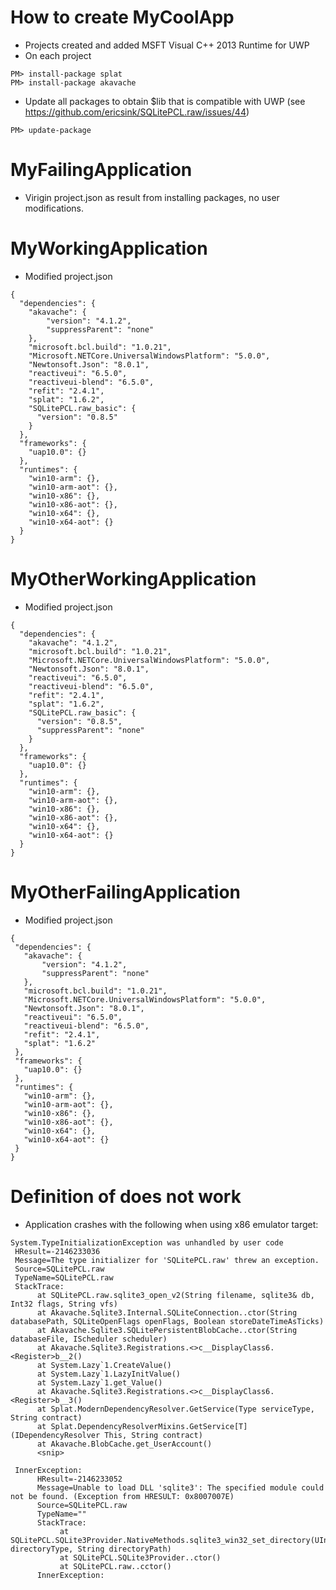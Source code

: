 # How to create MyCoolApp

* Projects created and added MSFT Visual C++ 2013 Runtime for UWP
* On each project
```
PM> install-package splat
PM> install-package akavache
```
* Update all packages to obtain $lib that is compatible with UWP (see https://github.com/ericsink/SQLitePCL.raw/issues/44)
```
PM> update-package
```
# MyFailingApplication
* Virigin project.json as result from installing packages, no user modifications.

# MyWorkingApplication
* Modified project.json

```
{
  "dependencies": {
    "akavache": {
        "version": "4.1.2",
        "suppressParent": "none"
    },
    "microsoft.bcl.build": "1.0.21",
    "Microsoft.NETCore.UniversalWindowsPlatform": "5.0.0",
    "Newtonsoft.Json": "8.0.1",
    "reactiveui": "6.5.0",
    "reactiveui-blend": "6.5.0",
    "refit": "2.4.1",
    "splat": "1.6.2",
    "SQLitePCL.raw_basic": {
      "version": "0.8.5"
    }
  },
  "frameworks": {
    "uap10.0": {}
  },
  "runtimes": {
    "win10-arm": {},
    "win10-arm-aot": {},
    "win10-x86": {},
    "win10-x86-aot": {},
    "win10-x64": {},
    "win10-x64-aot": {}
  }
}       
```

# MyOtherWorkingApplication
* Modified project.json

```
{
  "dependencies": {
    "akavache": "4.1.2",
    "microsoft.bcl.build": "1.0.21",
    "Microsoft.NETCore.UniversalWindowsPlatform": "5.0.0",
    "Newtonsoft.Json": "8.0.1",
    "reactiveui": "6.5.0",
    "reactiveui-blend": "6.5.0",
    "refit": "2.4.1",
    "splat": "1.6.2",
    "SQLitePCL.raw_basic": {
      "version": "0.8.5",
      "suppressParent": "none"
    }
  },
  "frameworks": {
    "uap10.0": {}
  },
  "runtimes": {
    "win10-arm": {},
    "win10-arm-aot": {},
    "win10-x86": {},
    "win10-x86-aot": {},
    "win10-x64": {},
    "win10-x64-aot": {}
  }
}
```

# MyOtherFailingApplication
* Modified project.json

```
{
 "dependencies": {
   "akavache": {
       "version": "4.1.2",
       "suppressParent": "none"
   },
   "microsoft.bcl.build": "1.0.21",
   "Microsoft.NETCore.UniversalWindowsPlatform": "5.0.0",
   "Newtonsoft.Json": "8.0.1",
   "reactiveui": "6.5.0",
   "reactiveui-blend": "6.5.0",
   "refit": "2.4.1",
   "splat": "1.6.2"
 },
 "frameworks": {
   "uap10.0": {}
 },
 "runtimes": {
   "win10-arm": {},
   "win10-arm-aot": {},
   "win10-x86": {},
   "win10-x86-aot": {},
   "win10-x64": {},
   "win10-x64-aot": {}
 }
}
```

# Definition of does not work
* Application crashes with the following when using x86 emulator target:

```
System.TypeInitializationException was unhandled by user code
 HResult=-2146233036
 Message=The type initializer for 'SQLitePCL.raw' threw an exception.
 Source=SQLitePCL.raw
 TypeName=SQLitePCL.raw
 StackTrace:
      at SQLitePCL.raw.sqlite3_open_v2(String filename, sqlite3& db, Int32 flags, String vfs)
      at Akavache.Sqlite3.Internal.SQLiteConnection..ctor(String databasePath, SQLiteOpenFlags openFlags, Boolean storeDateTimeAsTicks)
      at Akavache.Sqlite3.SQLitePersistentBlobCache..ctor(String databaseFile, IScheduler scheduler)
      at Akavache.Sqlite3.Registrations.<>c__DisplayClass6.<Register>b__2()
      at System.Lazy`1.CreateValue()
      at System.Lazy`1.LazyInitValue()
      at System.Lazy`1.get_Value()
      at Akavache.Sqlite3.Registrations.<>c__DisplayClass6.<Register>b__3()
      at Splat.ModernDependencyResolver.GetService(Type serviceType, String contract)
      at Splat.DependencyResolverMixins.GetService[T](IDependencyResolver This, String contract)
      at Akavache.BlobCache.get_UserAccount()
      <snip>

 InnerException: 
      HResult=-2146233052
      Message=Unable to load DLL 'sqlite3': The specified module could not be found. (Exception from HRESULT: 0x8007007E)
      Source=SQLitePCL.raw
      TypeName=""
      StackTrace:
           at SQLitePCL.SQLite3Provider.NativeMethods.sqlite3_win32_set_directory(UInt32 directoryType, String directoryPath)
           at SQLitePCL.SQLite3Provider..ctor()
           at SQLitePCL.raw..cctor()
      InnerException:
```      
